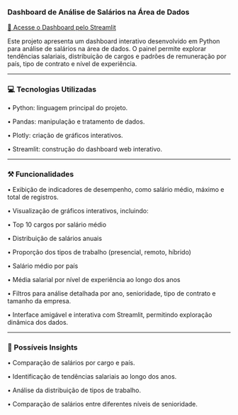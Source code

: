 ### Dashboard de Análise de Salários na Área de Dados

[🔗 Acesse o Dashboard pelo Streamlit](https://dashboard-salarial-area-dados.streamlit.app/)

Este projeto apresenta um dashboard interativo desenvolvido em Python para análise de salários na área de dados. O painel permite explorar tendências salariais, distribuição de cargos e padrões de remuneração por país, tipo de contrato e nível de experiência.

---

### 💻 Tecnologias Utilizadas

• Python: linguagem principal do projeto.

• Pandas: manipulação e tratamento de dados.

• Plotly: criação de gráficos interativos.

• Streamlit: construção do dashboard web interativo.

---

### ⚒ Funcionalidades

• Exibição de indicadores de desempenho, como salário médio, máximo e total de registros.

• Visualização de gráficos interativos, incluindo:

  • Top 10 cargos por salário médio

  • Distribuição de salários anuais

  • Proporção dos tipos de trabalho (presencial, remoto, híbrido)

  • Salário médio por país

  • Média salarial por nível de experiência ao longo dos anos

• Filtros para análise detalhada por ano, senioridade, tipo de contrato e tamanho da empresa.

• Interface amigável e interativa com Streamlit, permitindo exploração dinâmica dos dados.

---

### 🧠 Possíveis Insights

• Comparação de salários por cargo e país.

• Identificação de tendências salariais ao longo dos anos.

• Análise da distribuição de tipos de trabalho.

• Comparação de salários entre diferentes níveis de senioridade.









